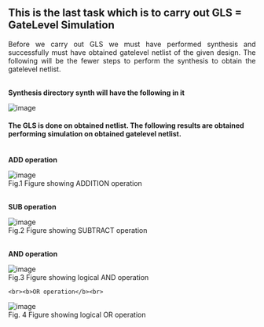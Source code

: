 ## This is the last task which is to carry out GLS = GateLevel Simulation

<p align="justify">Before we carry out GLS we must have performed synthesis and successfully must have obtained gatelevel netlist of the given design. The following will be the fewer steps to perform the synthesis to obtain the gatelevel netlist.</p>
  
<br><b>Synthesis directory synth will have the following in it</b>
  
![image](https://github.com/zakirhussaingit/vlsiriscv/assets/159747370/7842e457-3eec-40a0-bea4-7f37ae029760)
<br>
#### The GLS is done on obtained netlist. The following results are obtained performing simulation on obtained gatelevel netlist.
<br><b>ADD operation</b>
  
  ![image](https://github.com/zakirhussaingit/vlsiriscv/assets/159747370/03f88eda-6912-45b7-9430-ce62f15d8720)
  <br>Fig.1 Figure showing ADDITION operation
  
  <br><b>SUB operation</b><br>
    
  ![image](https://github.com/zakirhussaingit/vlsiriscv/assets/159747370/46df1590-a0d6-494a-b3f1-ae2ffce7889f)
  <br>Fig.2 Figure showing SUBTRACT operation
  
  <br><b>AND operation</b><br>
    
  ![image](https://github.com/zakirhussaingit/vlsiriscv/assets/159747370/4e5e718b-4747-4f6f-990c-6fec77c5822b)
    <br>Fig.3 Figure showing logical AND operation

    <br><b>OR operation</b><br>

  ![image](https://github.com/zakirhussaingit/vlsiriscv/assets/159747370/ac39fa6b-b5f8-4e8c-ad1d-ad0b04c3e021)
<br>Fig. 4 Figure showing logical OR operation
